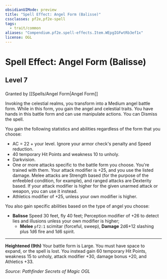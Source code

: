 ```yaml
---
obsidianUIMode: preview
title: "Spell Effect: Angel Form (Balisse)"
cssclasses: pf2e,pf2e-spell
tags:
  - trait/common
aliases: "Compendium.pf2e.spell-effects.Item.WEpgIGFwtRb3ef1x"
license: OGL
---
```

# Spell Effect: Angel Form (Balisse)
## Level 7
### 






Granted by [[Spells/Angel Form|Angel Form]]

Invoking the celestial realms, you transform into a Medium angel battle form. While in this form, you gain the angel and celestial traits. You have hands in this battle form and can use manipulate actions. You can Dismiss the spell.

You gain the following statistics and abilities regardless of the form that you choose:

*   AC = 22 + your level. Ignore your armor check's penalty and Speed reduction.
*   40 temporary Hit Points and weakness 10 to unholy.
*   Darkvision.
*   One or more attacks specific to the battle form you choose. You're trained with them. Your attack modifier is +25, and you use the listed damage. Melee attacks are Strength based (for the purpose of the enfeebled condition, for example), and ranged attacks are Dexterity based. If your attack modifier is higher for the given unarmed attack or weapon, you can use it instead.
*   Athletics modifier of +25, unless your own modifier is higher.

You also gain specific abilities based on the type of angel you choose:

*   **Balisse** Speed 30 feet, fly 40 feet; Perception modifier of +26 to detect lies and illusions unless your own modifier is higher;
    *   **Melee** `pf2:1` scimitar (forceful, sweep), **Damage** 2d6+12 slashing plus 1d6 fire and 1d6 spirit.

* * *

**Heightened (9th)** Your battle form is Large. You must have space to expand, or the spell is lost. You instead gain 60 temporary Hit Points, weakness 15 to unholy, attack modifier +30, damage bonus +20, and Athletics +33.

*Source: Pathfinder Secrets of Magic*
*OGL*